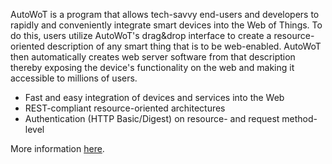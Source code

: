 AutoWoT is a program that allows tech-savvy end-users and developers to rapidly and conveniently integrate smart devices into the Web of Things. To do this, users utilize AutoWoT's drag&drop interface to create a resource-oriented description of any smart thing that is to be web-enabled. AutoWoT then automatically creates web server software from that description thereby exposing the device's functionality on the web and making it accessible to millions of users.

  * Fast and easy integration of devices and services into the Web
  * REST-compliant resource-oriented architectures
  * Authentication (HTTP Basic/Digest) on resource- and request method-level

More information [here](http://people.inf.ethz.ch/mayersi/autowot.html).